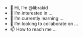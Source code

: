 - 👋 Hi, I’m @librakid
- 👀 I’m interested in ...
- 🌱 I’m currently learning ...
- 💞️ I’m looking to collaborate on ...
- 📫 How to reach me ...

<!---
librakid/librakid is a ✨ special ✨ repository because its `README.md` (this file) appears on your GitHub profile.
You can click the Preview link to take a look at your changes.
--->
